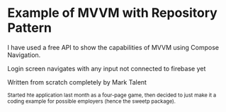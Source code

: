 # **Example of MVVM with Repository Pattern**

I have used a free API to show the capabilities of MVVM using Compose Navigation.

Login screen navigates with any input not connected to firebase yet

Written from scratch completely by Mark Talent

<sub>Started hte application last month as a four-page game, then decided to just make it a coding example for possible employers (hence the sweetp package).</sub>

